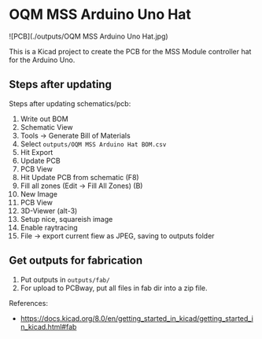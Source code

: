 # OQM MSS Arduino Uno Hat

![PCB](./outputs/OQM MSS Arduino Uno Hat.jpg)

This is a Kicad project to create the PCB for the MSS Module controller hat for the Arduino Uno.

## Steps after updating

Steps after updating schematics/pcb:

 1. Write out BOM
   1. Schematic View
   1. Tools -> Generate Bill of Materials
   1. Select `outputs/OQM MSS Arduino Hat BOM.csv`
   1. Hit Export
 1. Update PCB
   1. PCB View
   1. Hit Update PCB from schematic (F8)
   1. Fill all zones (Edit -> Fill All Zones) (B)
 1. New Image
   1. PCB View
   1. 3D-Viewer (alt-3)
   1. Setup nice, squareish image
   1. Enable raytracing
   1. File -> export current fiew as JPEG, saving to outputs folder
   
## Get outputs for fabrication

 1. Put outputs in `outputs/fab/`
 1. For upload to PCBway, put all files in fab dir into a zip file.


References:

 - https://docs.kicad.org/8.0/en/getting_started_in_kicad/getting_started_in_kicad.html#fab
